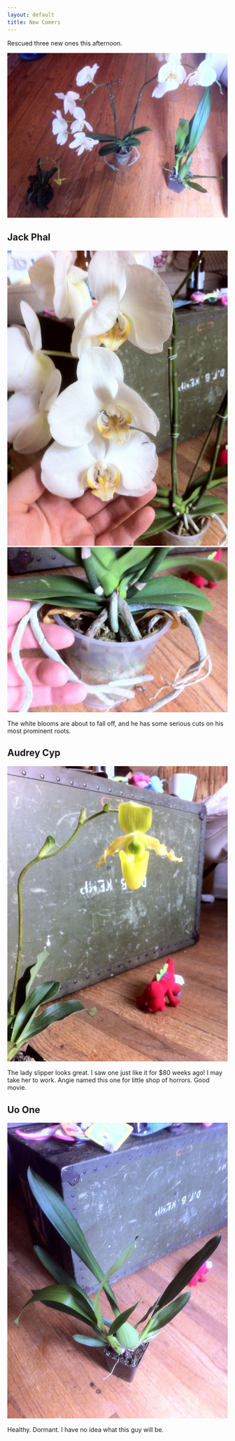 ```yaml
---
layout: default
title: New Comers
---
```


Rescued three new ones this afternoon.

<!-- <img src="/images/Photo Jun 09, 4 58 23 PM.jpg" width="300px"> -->
![Three New Plants](images/2012-06-09_three_new.jpg)

Jack Phal
---------
![Three New Plants](images/2012-06-09_jack_phal_blooms.jpg)
![Three New Plants](images/2012-06-09_jack_phal_roots.jpg)

The white blooms are about to fall off, and he has some serious cuts on his most prominent roots.

Audrey Cyp
----------
![Three New Plants](images/2012-06-09_audrey_cyp.jpg)

The lady slipper looks great. I saw one just like it for $80 weeks ago! I may take her to work. Angie named this one for little shop of horrors. Good movie.  

Uo One
------------
![Three New Plants](images/2012-06-09_uo_one.jpg)

Healthy. Dormant. I have no idea what this guy will be. 